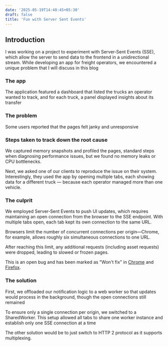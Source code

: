 ```yaml
---
date: '2025-05-19T14:48:45+05:30'
draft: false
title: 'Fun with Server Sent Events'
---
```


## Introduction

I was working on a project to experiment with Server‑Sent Events (SSE), which allow the server to send data to the frontend in a unidirectional stream.
While developing an app for freight operators, we encountered a unique problem that I will discuss in this blog

### The app

The application featured a dashboard that listed the trucks an operator wanted to track, and for each truck, a panel displayed insights about its transfer

### The problem

Some users reported that the pages felt janky and unresponsive

### Steps taken to track down the root cause

We captured memory snapshots and profiled the pages, standard steps when diagnosing performance issues, but we found no memory leaks or CPU bottlenecks.

Next, we asked one of our clients to reproduce the issue on their system. Interestingly, they used the app by opening multiple tabs, each showing data for a different truck — because each operator managed more than one vehicle.

### The culprit

We employed Server‑Sent Events to push UI updates, which requires maintaining an open connection from the browser to the SSE endpoint. With multiple tabs open, each tab kept its own connection to the same URL. 

Browsers limit the number of concurrent connections per origin—Chrome, for example, allows roughly six simultaneous connections to one URL. 

After reaching this limit, any additional requests (including asset requests) were dropped, leading to slowed or frozen pages.

This is an open bug and has been marked as "Won't fix" in [Chrome](https://developer.mozilla.org/en-US/docs/Web/API/Server-sent_events/Using_server-sent_events#:~:text=The%20issue%20has%20been%20marked%20as%20%22Won%27t%20fix%22%20in%20Chrome%20and%20Firefox.) and [Firefox](https://bugzil.la/906896).

### The solution

First, we offloaded our notification logic to a web worker so that updates would process in the background, though the open connections still remained

To ensure only a single connection per origin, we switched to a SharedWorker. This setup allowed all tabs to share one worker instance and establish only one SSE connection at a time 

The other solution would be to just switch to HTTP 2 protocol as it supports multiplexing.
